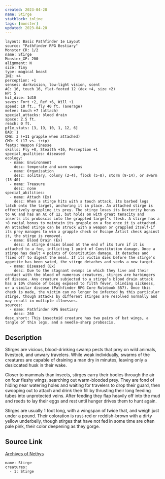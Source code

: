 ```yaml
---
created: 2023-04-28
name: Stirge
statblock: inline
tags: [monster]
updated: 2023-04-28
---
```

```statblock
layout: Basic Pathfinder 1e Layout
source: "Pathfinder RPG Bestiary"
Monster_CR: 1/2
name: Stirge
Monster_XP: 200
alignment: N
size: Tiny
type: magical beast
INI: +4
perception: +1
senses: darkvision, low-light vision, scent
AC: 16, touch 16, flat-footed 12 (dex +4, size +2)
HP: 5
hit_dice: 1d10
saves: Fort +2, Ref +6, Will +1
speed: 10 ft., fly 40 ft. (average)
melee: touch +7 (attach)
special_attacks: blood drain
space: 2.5 ft.
reach: 0 ft.
pf1e_stats: [3, 19, 10, 1, 12, 6]
BAB: 1
CMB: 3 (+11 grapple when attached)
CMD: 9 (17 vs. trip)
feats: Weapon Finesse
skills: Fly +8, Stealth +16, Perception +1
special_qualities: diseased
ecology:
  - name: Environment
    desc: temperate and warm swamps
  - name: Organisation
    desc: solitary, colony (2-4), flock (5-8), storm (9-14), or swarm (15-40)
  - name: Treasure
    desc: none
special_abilities:
  - name: Attach (Ex)
    desc: When a stirge hits with a touch attack, its barbed legs latch onto the target, anchoring it in place. An attached stirge is effectively grappling its prey. The stirge loses its Dexterity bonus to AC and has an AC of 12, but holds on with great tenacity and inserts its proboscis into the grappled target’s flesh. A stirge has a +8 racial bonus to maintain its grapple on a foe once it is attached. An attached stirge can be struck with a weapon or grappled itself-if its prey manages to win a grapple check or Escape Artist check against it, the stirge is removed.
  - name: Blood Drain (Ex)
    desc: A stirge drains blood at the end of its turn if it is attached to a foe, inflicting 1 point of Constitution damage. Once a stirge has dealt 4 points of Constitution damage, it detaches and flies off to digest the meal. If its victim dies before the stirge’s appetite has been sated, the stirge detaches and seeks a new target.
  - name: Diseased (Ex)
    desc: Due to the stagnant swamps in which they live and their contact with the blood of numerous creatures, stirges are harbingers of disease. Any creature subjected to a stirge’s blood drain attack has a 10% chance of being exposed to filth fever, blinding sickness, or a similar disease (Pathfinder RPG Core Rulebook 557). Once this check is made, the victim can no longer be infected by this particular stirge, though attacks by different stirges are resolved normally and may result in multiple illnesses.
sources:
  - name: Pathfinder RPG Bestiary
    desc: 260
desc_short: This insectoid creature has two pairs of bat wings, a tangle of thin legs, and a needle-sharp proboscis.
```
## Description
Stirges are vicious, blood-drinking swamp pests that prey on wild animals, livestock, and unwary travelers. While weak individually, swarms of the creatures are capable of draining a man dry in minutes, leaving only a desiccated husk in their wake.

Closer to mammals than insects, stirges carry their bodies through the air on four fleshy wings, searching out warm-blooded prey. They are fond of hiding near watering holes and waiting for travelers to drop their guard, then swooping out to attach and drink their fill by thrusting their long feeding tubes into unprotected veins. After feeding they flap heavily off into the mud and reeds to lay their eggs and rest until hunger drives them to hunt again.

Stirges are usually 1 foot long, with a wingspan of twice that, and weigh just under a pound. Their coloration is rust-red or reddish-brown with a dirty yellow underbelly, though stirges that have not fed in some time are often pale pink, their color deepening as they gorge.
## Source Link
[Archives of Nethys](https://aonprd.com/MonsterDisplay.aspx?ItemName=Stirge)
```encounter-table
name: Stirge
creatures:
  - 1: Stirge
```
